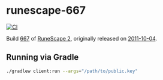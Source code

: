 # runescape-667

[![CI](https://github.com/StrongHold/runescape-667/actions/workflows/ci.yaml/badge.svg)](https://github.com/StrongHold/runescape-667/actions/workflows/ci.yaml)

Build [667](https://runescape.wiki/w/Build_number) of [RuneScape 2](https://www.runescape.com/),
originally released on [2011-10-04](https://runescape.wiki/w/Update:Chat_Changes_%26_Camera_Controls).

## Running via Gradle

```bash
./gradlew client:run --args="/path/to/public.key"
```
